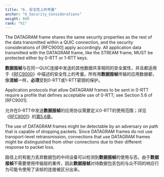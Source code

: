 ```yaml
---
title: "6. 安全性上的考量"
anchor: "6_Security_Considerations"
weight: 600
rank: "h1"
---
```


The DATAGRAM frame shares the same security properties as the rest of the data transmitted within a QUIC connection, and the security considerations of [RFC9000] apply accordingly. All application data transmitted with the DATAGRAM frame, like the STREAM frame, MUST be protected either by 0-RTT or 1-RTT keys.

**数据报帧**与在同一QUIC连接中发送的其他数据共享相同的安全属性，并且都适用于《[RFC9000]()》中描述的安全性上的考量。所有用**数据报帧**传输的应用数据都，像**流帧**一样，**必须**受到0-RTT或1-RTT密钥的保护。

Application protocols that allow DATAGRAM frames to be sent in 0-RTT require a profile that defines acceptable use of 0-RTT; see Section 5.6 of [RFC9001].

允许在0-RTT中发送**数据报帧**的应用协议需要定义0-RTT的使用范围；详见《[RFC9001]()》的[第5.6章]()。

The use of DATAGRAM frames might be detectable by an adversary on path that is capable of dropping packets. Since DATAGRAM frames do not use transport-level retransmission, connections that use DATAGRAM frames might be distinguished from other connections due to their different response to packet loss.

路径上的有能力丢弃数据包的中间设备可以检测到**数据报帧**的使用与否。由于**数据报帧**不需要使用传输层的重传，因此**数据报帧**对待数据包丢包的与众不同的响应行为可能令使用了该帧的连接被区分出来。
